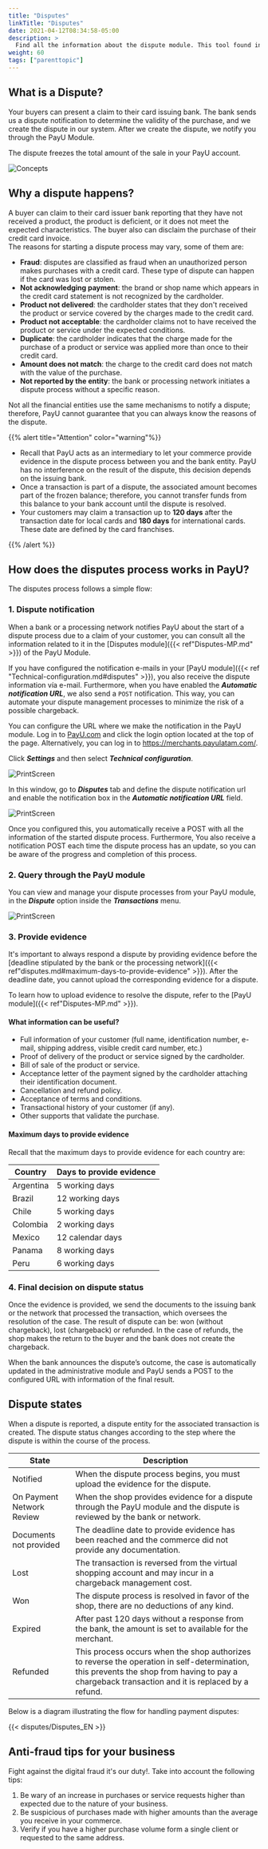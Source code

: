 ```yaml
---
title: "Disputes"
linkTitle: "Disputes"
date: 2021-04-12T08:34:58-05:00
description: >
  Find all the information about the dispute module. This tool found in your PayU module, allows you to manage the dispute processes generated in your PayU account.
weight: 60
tags: ["parenttopic"]
---
```


## What is a Dispute?
Your buyers can present a claim to their card issuing bank. The bank sends us a dispute notification to determine the validity of the purchase, and we create the dispute in our system. After we create the dispute, we notify you through the PayU Module.

The dispute freezes the total amount of the sale in your PayU account.

![Concepts](/assets/Disputes/Disputes_en.png)

## Why a dispute happens?
A buyer can claim to their card issuer bank reporting that they have not received a product, the product is deficient, or it does not meet the expected characteristics. The buyer also can disclaim the purchase of their credit card invoice.<br>
The reasons for starting a dispute process may vary, some of them are:
* **Fraud**: disputes are classified as fraud when an unauthorized person makes purchases with a credit card. These type of dispute can happen if the card was lost or stolen.
* **Not acknowledging payment**: the brand or shop name which appears in the credit card statement is not recognized by the cardholder.
* **Product not delivered**: the cardholder states that they don't received the product or service covered by the charges made to the credit card.
* **Product not acceptable**: the cardholder claims not to have received the product or service under the expected conditions.
* **Duplicate**: the cardholder indicates that the charge made for the purchase of a product or service was applied more than once to their credit card.
* **Amount does not match**: the charge to the credit card does not match with the value of the purchase.
* **Not reported by the entity**: the bank or processing network initiates a dispute process without a specific reason.

Not all the financial entities use the same mechanisms to notify a dispute; therefore, PayU cannot guarantee that you can always know the reasons of the dispute.

{{% alert title="Attention" color="warning"%}}

* Recall that PayU acts as an intermediary to let your commerce provide evidence in the dispute process between you and the bank entity. PayU has no interference on the result of the dispute, this decision depends on the issuing bank.
* Once a transaction is part of a dispute, the associated amount becomes part of the frozen balance; therefore, you cannot transfer funds from this balance to your bank account until the dispute is resolved.
* Your customers may claim a transaction up to **120 days** after the transaction date for local cards and **180 days** for international cards. These date are defined by the card franchises.

{{% /alert %}} 

## How does the disputes process works in PayU?
The disputes process follows a simple flow:

### 1. Dispute notification
When a bank or a processing network notifies PayU about the start of a dispute process due to a claim of your customer, you can consult all the information related to it in the [Disputes module]({{< ref"Disputes-MP.md" >}}) of the PayU Module.

If you have configured the notification e-mails in your [PayU module]({{< ref "Technical-configuration.md#disputes" >}}), you also receive the dispute information vía e-mail. Furthermore, when you have enabled the _**Automatic notification URL**_, we also send a `POST` notification. This way, you can automate your dispute management processes to minimize the risk of a possible chargeback.

You can configure the URL where we make the notification in the PayU module. Log in to [PayU.com](payu.com) and click the login option located at the top of the page. Alternatively, you can log in to https://merchants.payulatam.com/.

Click _**Settings**_ and then select _**Technical configuration**_.

![PrintScreen](/assets/IntegrationVariables_01.png)

In this window, go to _**Disputes**_ tab and define the dispute notification url and enable the notification box in the _**Automatic notification URL**_ field.

![PrintScreen](/assets/Disputes/Disputes_01.png)

Once you configured this, you automatically receive a POST with all the information of the started dispute process. Furthermore, You also receive a notification POST each time the dispute process has an update, so you can be aware of the progress and completion of this process.

### 2. Query through the PayU module
You can view and manage your dispute processes from your PayU module, in the _**Dispute**_ option inside the _**Transactions**_ menu.

![PrintScreen](/assets/Disputes/Disputes_02.png)

### 3. Provide evidence
It's important to always respond a dispute by providing evidence before the [deadline stipulated by the bank or the processing network]({{< ref"disputes.md#maximum-days-to-provide-evidence" >}}). After the deadline date, you cannot upload the corresponding evidence for a dispute.

To learn how to upload evidence to resolve the dispute, refer to the [PayU module]({{< ref"Disputes-MP.md" >}}).

#### What information can be useful?
* Full information of your customer (full name, identification number, e-mail, shipping address, visible credit card number, etc.)
* Proof of delivery of the product or service signed by the cardholder.
* Bill of sale of the product or service.
* Acceptance letter of the payment signed by the cardholder attaching their identification document.
* Cancellation and refund policy.
* Acceptance of terms and conditions.
* Transactional history of your customer (if any).
* Other supports that validate the purchase.

#### Maximum days to provide evidence
Recall that the maximum days to provide evidence for each country are: 

| Country   | Days to provide evidence  |
|-----------|---------------------------|
| Argentina | 5 working days            |
| Brazil    | 12 working days           |
| Chile     | 5 working days            |
| Colombia  | 2 working days            |
| Mexico    | 12 calendar days          |
| Panama    | 8 working days            |
| Peru      | 6 working days            |

### 4. Final decision on dispute status
Once the evidence is provided, we send the documents to the issuing bank or the network that processed the transaction, which oversees the resolution of the case. The result of dispute can be: won (without chargeback), lost (chargeback) or refunded. In the case of refunds, the shop makes the return to the buyer and the bank does not create the chargeback.

When the bank announces the dispute’s outcome, the case is automatically updated in the administrative module and PayU sends a POST to the configured URL with information of the final result.

## Dispute states
When a dispute is reported, a dispute entity for the associated transaction is created. The dispute status changes according to the step where the dispute is within the course of the process.

| State | Description |
|-|-|
| Notified | When the dispute process begins, you must upload the evidence for the dispute. |
| On Payment Network Review | When the shop provides evidence for a dispute through the PayU module and the dispute is reviewed by the bank or network. |
| Documents not provided | The deadline date to provide evidence has been reached and the commerce did not provide any documentation. |
| Lost | The transaction is reversed from the virtual shopping account and may incur in a chargeback management cost. |
| Won | The dispute process is resolved in favor of the shop, there are no deductions of any kind. |
| Expired | After past 120 days without a response from the bank, the amount is set to available for the merchant. |
| Refunded | This process occurs when the shop authorizes to reverse the operation in self-determination, this prevents the shop from having to pay a chargeback transaction and it is replaced by a refund. |

Below is a diagram illustrating the flow for handling payment disputes:

<div>
{{< disputes/Disputes_EN >}}
</div>

## Anti-fraud tips for your business
Fight against the digital fraud it's our duty!. Take into account the following tips:
1. Be wary of an increase in purchases or service requests higher than expected due to the nature of your business.
2. Be suspicious of purchases made with higher amounts than the average you receive in your commerce.
3. Verify if you have a higher purchase volume form a single client or requested to the same address.